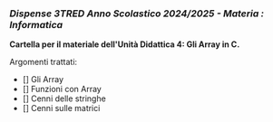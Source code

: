 ### *Dispense 3TRED Anno Scolastico 2024/2025 - Materia : Informatica*

**Cartella per il materiale dell'Unità Didattica 4: Gli Array in C.**

Argomenti trattati:
- [] Gli Array
- [] Funzioni con Array
- [] Cenni delle stringhe
- [] Cenni sulle matrici